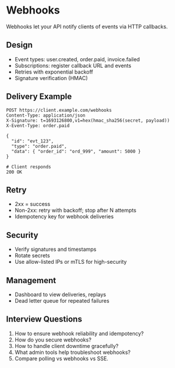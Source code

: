 # Webhooks

Webhooks let your API notify clients of events via HTTP callbacks.

## Design

- Event types: user.created, order.paid, invoice.failed
- Subscriptions: register callback URL and events
- Retries with exponential backoff
- Signature verification (HMAC)

## Delivery Example

```http
POST https://client.example.com/webhooks
Content-Type: application/json
X-Signature: t=1693126800,v1=hex(hmac_sha256(secret, payload))
X-Event-Type: order.paid

{
  "id": "evt_123",
  "type": "order.paid",
  "data": { "order_id": "ord_999", "amount": 5000 }
}

# Client responds
200 OK
```

## Retry

- 2xx = success
- Non-2xx: retry with backoff; stop after N attempts
- Idempotency key for webhook deliveries

## Security

- Verify signatures and timestamps
- Rotate secrets
- Use allow-listed IPs or mTLS for high-security

## Management

- Dashboard to view deliveries, replays
- Dead letter queue for repeated failures

## Interview Questions

1. How to ensure webhook reliability and idempotency?
2. How do you secure webhooks?
3. How to handle client downtime gracefully?
4. What admin tools help troubleshoot webhooks?
5. Compare polling vs webhooks vs SSE.
